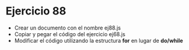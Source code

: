 # Ejercicio 88

* Crear un documento con el nombre ej88.js
* Copiar y pegar el código del ejercicio ej68.js
* Modificar el código utilizando la estructura **for** en lugar de **do/while**